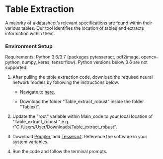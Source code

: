 # Table Extraction

A majority of a datasheet’s relevant specifications are found within their various tables. Our tool identifies the location of tables and extracts information within them.

### Environment Setup

Requirements: Python 3.6/3.7 (packages pytesseract, pdf2image, opencv-python, numpy, keras, tensorflow). Python versions below 3.6 are not supported.

1.  After pulling the table extraction code, download the required neural network models by following the instructions below.

    - Navigate to [here](https://umich.app.box.com/s/64pqr725gbz538q1htgb60x3alrxrkiy).

    - Download the folder "Table_extract_robust" inside the folder "Tablext".
  
2.  Update the "root" variable within Main_code to your local location of "Table_extract_robust." 
  e.g. r"C:/Users/User/Downloads/Table_extract_robust".
  
3. Download [Poppler](https://poppler.freedesktop.org/), and [Tesseract](https://github.com/tesseract-ocr/tesseract/releases/tag/3.05.02). Reference the software in your system variables.
      
4.  Run the code and follow the terminal prompts.
